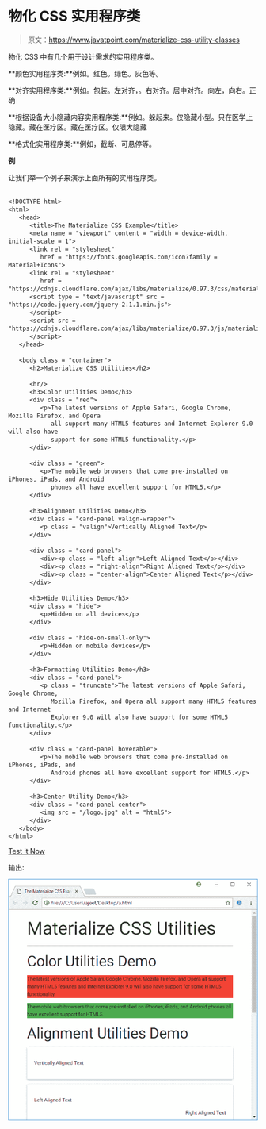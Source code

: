 # 物化 CSS 实用程序类

> 原文：<https://www.javatpoint.com/materialize-css-utility-classes>

物化 CSS 中有几个用于设计需求的实用程序类。

**颜色实用程序类:**例如。红色。绿色。灰色等。

**对齐实用程序类:**例如。包装。左对齐，。右对齐。居中对齐。向左，向右。正确

**根据设备大小隐藏内容实用程序类:**例如。躲起来。仅隐藏小型。只在医学上隐藏。藏在医疗区。藏在医疗区。仅限大隐藏

**格式化实用程序类:**例如，截断、可悬停等。

**例**

让我们举一个例子来演示上面所有的实用程序类。

```

<!DOCTYPE html>
<html>
   <head>
      <title>The Materialize CSS Example</title>
      <meta name = "viewport" content = "width = device-width, initial-scale = 1">      
      <link rel = "stylesheet"
         href = "https://fonts.googleapis.com/icon?family = Material+Icons">
      <link rel = "stylesheet"
         href = "https://cdnjs.cloudflare.com/ajax/libs/materialize/0.97.3/css/materialize.min.css">
      <script type = "text/javascript" src = "https://code.jquery.com/jquery-2.1.1.min.js">
      </script>           
      <script src = "https://cdnjs.cloudflare.com/ajax/libs/materialize/0.97.3/js/materialize.min.js">
      </script>             
   </head>

   <body class = "container"> 
      <h2>Materialize CSS Utilities</h2>

      <hr/>
      <h3>Color Utilities Demo</h3>
      <div class = "red">
         <p>The latest versions of Apple Safari, Google Chrome, Mozilla Firefox, and Opera 
            all support many HTML5 features and Internet Explorer 9.0 will also have
            support for some HTML5 functionality.</p>
      </div>

      <div class = "green">
         <p>The mobile web browsers that come pre-installed on iPhones, iPads, and Android
            phones all have excellent support for HTML5.</p>
      </div>

      <h3>Alignment Utilities Demo</h3>
      <div class = "card-panel valign-wrapper">
         <p class = "valign">Vertically Aligned Text</p>
      </div>

      <div class = "card-panel">
         <div><p class = "left-align">Left Aligned Text</p></div>
         <div><p class = "right-align">Right Aligned Text</p></div>
         <div><p class = "center-align">Center Aligned Text</p></div>
      </div>

      <h3>Hide Utilities Demo</h3>
      <div class = "hide">
         <p>Hidden on all devices</p>
      </div>

      <div class = "hide-on-small-only">
         <p>Hidden on mobile devices</p>
      </div>

      <h3>Formatting Utilities Demo</h3>
      <div class = "card-panel">
         <p class = "truncate">The latest versions of Apple Safari, Google Chrome,
            Mozilla Firefox, and Opera all support many HTML5 features and Internet
            Explorer 9.0 will also have support for some HTML5 functionality.</p>
      </div>

      <div class = "card-panel hoverable">
         <p>The mobile web browsers that come pre-installed on iPhones, iPads, and
            Android phones all have excellent support for HTML5.</p>
      </div>

      <h3>Center Utility Demo</h3>
      <div class = "card-panel center">
         <img src = "/logo.jpg" alt = "html5">           
      </div>
   </body>
</html>

```

[Test it Now](https://www.javatpoint.com/oprweb/test.jsp?filename=materializecssutilityclasses1)

输出:

![Materialize Utility Classes 1](img/031a81c50f881549787a2d57cec2716e.png)